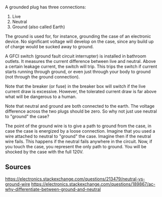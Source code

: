 A grounded plug has three connections:

1. Live
2. Neutral
3. Ground (also called Earth)

The ground is used for, for instance, grounding the case of an
electronic device. No significant voltage will develop on the case,
since any build up of charge would be sucked away to ground.

A GFCI switch (ground fault circuit interrupter) is installed in
bathroom outlets. It measures the current difference between live and
neutral. Above a certain leakage current, the switch will trip. This
trips the switch if current starts running through ground, or even just
through your body to ground (not through the ground connection).

Note that the breaker (or fuse) in the breaker box will switch if the
live current draw is excessive. However, the tolerated current draw is
far above what will be dangerous to a human.

Note that neutral and ground are both connected to the earth. The
voltage difference across the two plugs should be zero. So why not just
use neutral to "ground" the case?

The point of the ground wire is to give a path to ground from the case,
in case the case is energized by a loose connection. Imagine that you
used a wire attached to neutral to "ground" the case. Imagine then if
the neutral wire fails. This happens if the neutral fails anywhere in
the circuit. Now, if you touch the case, you represent the only path to
ground. You will be shocked by the case with the full 120V.

## Sources

https://electronics.stackexchange.com/questions/213479/neutral-vs-ground-wire
https://electronics.stackexchange.com/questions/189867/ac-why-differentiate-between-ground-and-neutral
